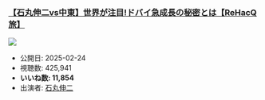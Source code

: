### [【石丸伸二vs中東】世界が注目!ドバイ急成長の秘密とは【ReHacQ旅】](https://www.youtube.com/watch?v=2mwUVTAsmoU)
[![](https://img.youtube.com/vi/2mwUVTAsmoU/sddefault.jpg)](https://www.youtube.com/watch?v=2mwUVTAsmoU)
-   公開日: 2025-02-24
-   視聴数: 425,941
-   **いいね数: 11,854**
-   出演者: [石丸伸二](/rehacq_fan/people/石丸伸二 "wikilink")

